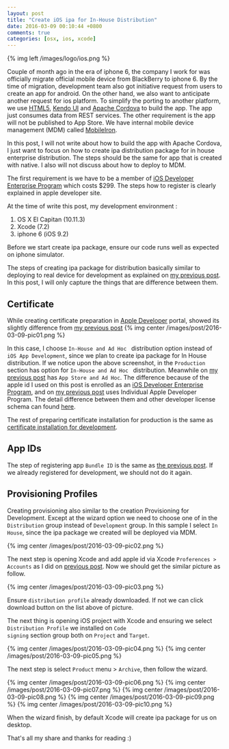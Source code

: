 ```yaml
---
layout: post
title: "Create iOS ipa for In-House Distribution"
date: 2016-03-09 00:10:44 +0800
comments: true
categories: [osx, ios, xcode]
---
```


{% img left /images/logo/ios.png %}

Couple of month ago in the era of iphone 6, the company I work for was officially migrate official mobile device from BlackBerry to iphone 6. By the time of migration, development team also got initiative request from users to create an app for android. On the other hand, we also want to anticipate another request for ios platform. To simplify the porting to another platform, we use <a href="https://en.wikipedia.org/wiki/HTML5">HTML5</a>, <a href="http://www.telerik.com/kendo-ui"/>Kendo UI</a> and <a href="https://cordova.apache.org/">Apache Cordova</a> to build the app. The app just consumes data from REST services. The other requirement is the app will not be published to App Store. We have internal mobile device management (MDM) called <a href="https://www.mobileiron.com/"/>MobileIron</a>.

In this post, I will not write about how to build the app with Apache Cordova, I just want to focus on how to create ipa distribution package for in house enterprise distribution. The steps should be the same for app that is created with native. I also will not discuss about how to deploy to MDM.

The first requirement is we have to be a member of <a href="https://developer.apple.com/programs/enterprise/">iOS Developer Enterprise Program</a> which costs $299. The steps how to register is clearly explained in apple developer site.

At the time of write this post, my development environment :
<ol type="1">
<li> OS X El Capitan (10.11.3)</li>
<li>Xcode (7.2)</li>
<li>iphone 6 (iOS 9.2)</li>
</ol>

Before we start create ipa package, ensure our code runs well as expected on iphone simulator.

The steps of creating ipa package for distribution basically similar to deploying to real device for development as explained on <a href="{% post_url 2016-03-08-deploying-ios-app-to-real-device %}">my previous post</a>.
In this post, I will only capture the things that are difference between them.

<h2>Certificate</h2>
While creating certificate preparation in <a href="https://developer.apple.com/account/ios/certificate/create">Apple Developer</a> portal, showed its slightly difference from <a href="{% post_url 2016-03-08-deploying-ios-app-to-real-device %}">my previous post</a>
{% img center /images/post/2016-03-09-pic01.png %}

In this case, I choose <code>In-House and Ad Hoc </code> distribution option instead of <code>iOS App Development</code>, since we plan to create ipa package for In House distribution. If we notice upon the above screenshot, in the <code>Production</code> section has option for <code>In-House and Ad Hoc </code> distribution. Meanwhile on <a href="{% post_url 2016-03-08-deploying-ios-app-to-real-device %}">my previous post</a> has <code>App Store and Ad Hoc</code>. The difference because of the apple id I used on this post is enrolled as an <a href="https://developer.apple.com/programs/enterprise/">iOS Developer Enterprise Program</a>, and on <a href="{% post_url 2016-03-08-deploying-ios-app-to-real-device %}">my previous post</a> uses Individual Apple Developer Program. The detail difference between them and other developer license schema can found <a href="https://developer.apple.com/support/compare-memberships/">here</a>.

The rest of preparing certificate installation for production is the same as <a href="{% post_url 2016-03-08-deploying-ios-app-to-real-device %}">certificate installation for development</a>.

<h2>App IDs</h2>
The step of registering app <code>Bundle ID</code> is the same as <a href="{% post_url 2016-03-08-deploying-ios-app-to-real-device %}">the previous post</a>. If we already registered for development, we should not do it again.

<h2>Provisioning Profiles</h2>
Creating provisioning also similar to the creation Provisioning for Development. Except at the wizard option we need to choose one of in the <code>Distribution</code> group instead of <code>Development</code> group. In this sample I select <code>In House</code>, since the ipa package we created will be deployed via MDM.

{% img center /images/post/2016-03-09-pic02.png %}

The next step is opening Xcode and add apple id via Xcode <code>Proferences > Accounts</code> as I did on <a href="{% post_url 2016-03-08-deploying-ios-app-to-real-device %}">previous post</a>.
Now we should get the similar picture as follow.

{% img center /images/post/2016-03-09-pic03.png %}

Ensure <code>distribution profile</code> already downloaded. If not we can click download button on the list above of picture.

The next thing is opening iOS project with Xcode and ensuring we select <code>Distribution Profile</code> we installed on <code>Code signing</code> section group both on <code>Project</code> and <code>Target</code>.


{% img center /images/post/2016-03-09-pic04.png %}
{% img center /images/post/2016-03-09-pic05.png %}

The next step is select <code>Product</code> menu > <code>Archive</code>, then follow the wizard.

{% img center /images/post/2016-03-09-pic06.png %}
{% img center /images/post/2016-03-09-pic07.png %}
{% img center /images/post/2016-03-09-pic08.png %}
{% img center /images/post/2016-03-09-pic09.png %}
{% img center /images/post/2016-03-09-pic10.png %}

When the wizard finish, by default Xcode will create ipa package for us on desktop.

That's all my share and thanks for reading :)
